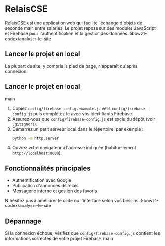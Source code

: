 # RelaisCSE

RelaisCSE est une application web qui facilite l'échange d'objets de seconde main entre salariés.
Le projet repose sur des modules JavaScript et Firebase pour l'authentification et la gestion des données.
 5bowz1-codex/analyser-le-site

## Lancer le projet en local


La plupart du site, y compris le pied de page, n'apparaît qu'après connexion.


## Lancer le projet en local

 main
1. Copiez `config/firebase-config.example.js` vers `config/firebase-config.js` puis complétez-le avec vos identifiants Firebase.
2. Assurez-vous que `config/firebase-config.js` est exclu du dépôt (voir `.gitignore`).
3. Démarrez un petit serveur local dans le répertoire, par exemple :
   ```bash
   python -m http.server
   ```
4. Ouvrez votre navigateur à l'adresse indiquée (habituellement `http://localhost:8000`).

## Fonctionnalités principales

- Authentification avec Google
- Publication d'annonces de relais
- Messagerie interne et gestion des favoris

N'hésitez pas à améliorer le code ou l'interface selon vos besoins.
 5bowz1-codex/analyser-le-site

## Dépannage

Si la connexion échoue, vérifiez que `config/firebase-config.js` contient les informations correctes de votre projet Firebase.
 main

